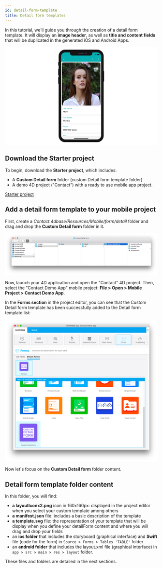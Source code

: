 ```yaml
---
id: detail-form-template
title: Detail form templates
---
```



In this tutorial, we'll guide you through the creation of a detail form template. It will display an **image header**, as well as **title and content fields** that will be duplicated in the generated iOS and Android Apps.

![Custom template final result](img/custom-template-final-result.png)

## Download the Starter project

To begin, download the **Starter project**, which includes:

* A **Custom Detail form** folder (custom Detail form template folder)
* A demo 4D project ("Contact") with a ready to use mobile app project.

<div className="center-button">
<a className="button button--primary"
href="https://github.com/4d-for-ios/tutorial-CustomDetailFormStarter/archive/67c9c2f4672083e999a4a592a069d7ca45b3351e.zip">Starter project</a>
</div>

## Add a detail form template to your mobile project

First, create a *Contact.4dbase/Resources/Mobile/form/detail* folder and drag and drop the **Custom Detail form** folder in it.

![Mobile folder custom template](img/mobile-folder-custom-template.png)

Now, launch your 4D application and open the "Contact" 4D project. Then, select the "Contact Demo App" mobile project: **File > Open > Mobile Project > Contact Demo App**.

In the **Forms section** in the project editor, you can see that the Custom Detail form template has been successfully added to the Detail form template list:

![Forms section](img/custom-detailform-template.png)

Now let's focus on the **Custom Detail form** folder content.

## Detail form template folder content

In this folder, you will find:

* **a layoutIconx2.png** icon in 160x160px: displayed in the project editor when you select your custom template among others
* **a manifest.json** file: includes a basic description of the template
* **a template.svg** file: the representation of your template that will be display when you define your detailForm content and where you will drag and drop your fields
* an **ios folder** that includes the storyboard (graphical interface) and **Swift** file (code for the form) in `Source > Forms > Tables 'TABLE'` folder
* an **android folder** that includes the layout.xml file (graphical interface) in `app > src > main > res > layout` folder.

These files and folders are detailed in the next sections.